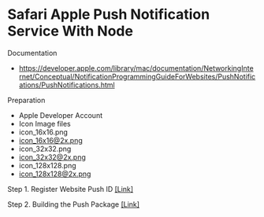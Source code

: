Safari Apple Push Notification Service With Node
==================

Documentation 
* https://developer.apple.com/library/mac/documentation/NetworkingInternet/Conceptual/NotificationProgrammingGuideForWebsites/PushNotifications/PushNotifications.html

Preparation
* Apple Developer Account
* Icon Image files
 * icon_16x16.png
 * icon_16x16@2x.png
 * icon_32x32.png
 * icon_32x32@2x.png
 * icon_128x128.png
 * icon_128x128@2x.png
 
Step 1. Register Website Push ID <a href="https://github.com/mtjddnr/SafariAPNSWithNode/wiki/Step-1.-Register-Website-Push-ID">[Link]</a>

Step 2. Building the Push Package <a href="https://github.com/mtjddnr/SafariAPNSWithNode/wiki/Step-2.-Building-the-Push-Package">[Link]</a>

